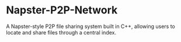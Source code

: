# Napster-P2P-Network
A Napster-style P2P file sharing system built in C++, allowing users to locate and share files through a central index.
